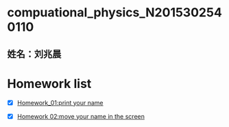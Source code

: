 # compuational_physics_N2015302540110
## 姓名：刘兆晨

# Homework list
- [x] [Homework_01:print your name](https://github.com/liuzhaochen/compuational_physics_N2015302540110/tree/master/homework%2001)
- [x] [Homework 02:move your name in the screen](https://github.com/liuzhaochen/compuational_physics_N2015302540110/tree/master/homework02)

